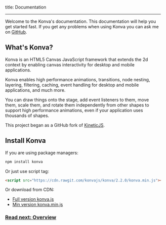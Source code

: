 title: Documentation

---

Welcome to the Konva's documentation. This documentation will help you get started fast.
If you get any problems when using Konva you can ask me on [GitHub](https://github.com/konvajs/konva/issues).

## What's Konva?

Konva is an HTML5 Canvas JavaScript framework that extends the 2d context
by enabling canvas interactivity for desktop and mobile applications.

Konva enables high performance animations, transitions, node nesting, layering, filtering,
caching, event handling for desktop and mobile applications, and much more.

You can draw things onto the stage, add event listeners to them, move them,
scale them, and rotate them independently from other shapes to support high performance
animations, even if your application uses thousands of shapes.

This project began as a GitHub fork of [KineticJS](https://github.com/ericdrowell/KineticJS).

## Install Konva

If you are using package managers:

```bash
npm install konva
```

Or just use script tag:

```html
<script src="https://cdn.rawgit.com/konvajs/konva/2.2.0/konva.min.js"></script>
```

Or download from CDN:

* [Full version konva.js](https://cdn.rawgit.com/konvajs/konva/2.2.0/konva.js)
* [Min version konva.min.js](https://cdn.rawgit.com/konvajs/konva/2.2.0/konva.min.js)

### [Read next: Overview](/docs/overview.html)
